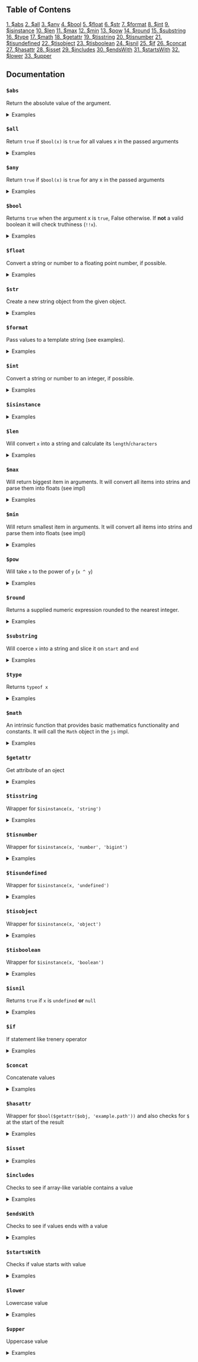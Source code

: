 <!-- THIS FILE IS @autogenerated DO NOT EDIT -->

## Table of Contens

[1. $abs](#abs)
[2. $all](#all)
[3. $any](#any)
[4. $bool](#bool)
[5. $float](#float)
[6. $str](#str)
[7. $format](#format)
[8. $int](#int)
[9. $isinstance](#isinstance)
[10. $len](#len)
[11. $max](#max)
[12. $min](#min)
[13. $pow](#pow)
[14. $round](#round)
[15. $substring](#substring)
[16. $type](#type)
[17. $math](#math)
[18. $getattr](#getattr)
[19. $tisstring](#tisstring)
[20. $tisnumber](#tisnumber)
[21. $tisundefined](#tisundefined)
[22. $tisobject](#tisobject)
[23. $tisboolean](#tisboolean)
[24. $isnil](#isnil)
[25. $if](#if)
[26. $concat](#concat)
[27. $hasattr](#hasattr)
[28. $isset](#isset)
[29. $includes](#includes)
[30. $endsWith](#endsWith)
[31. $startsWith](#startsWith)
[32. $lower](#lower)
[33. $upper](#upper)

## Documentation

### `$abs` 

Return the absolute value of the argument.


<details>
<summary>Examples</summary>

#### Example No.1



Input: `$abs(42)`<br />
Output: `42`<br />




---

#### Example No.2



Input: `$abs($x)`<br />
Output: `NaN`<br />



Context: 
`{
    "vars": {
        "$x": "hello, world!"
    }
}`

---


</details>

### `$all` 

Return `true` if `$bool(x)` is `true` for all values x in the passed arguments


<details>
<summary>Examples</summary>

#### Example No.1



Input: `$all(true, false, true)`<br />
Output: `false`<br />




---

#### Example No.2



Input: `$all(true, true)`<br />
Output: `true`<br />




---


</details>

### `$any` 

Return `true` if `$bool(x)` is `true` for any x in the passed arguments


<details>
<summary>Examples</summary>

#### Example No.1



Input: `$any(true, false, true)`<br />
Output: `true`<br />




---

#### Example No.2



Input: `$any(true, true)`<br />
Output: `true`<br />




---

#### Example No.3



Input: `$any(false, false, false, false)`<br />
Output: `false`<br />




---

#### Example No.4



Input: `$any(false)`<br />
Output: `false`<br />




---


</details>

### `$bool` 

Returns `true` when the argument x is `true`, False otherwise. If **not** a valid boolean it will check truthiness (`!!x`).


<details>
<summary>Examples</summary>

#### Example No.1



Input: `$bool(false)`<br />
Output: `false`<br />




---

#### Example No.2



Input: `$bool(0)`<br />
Output: `false`<br />




---

#### Example No.3



Input: `$bool(0.0)`<br />
Output: `false`<br />




---

#### Example No.4



Input: `$bool(true)`<br />
Output: `true`<br />




---

#### Example No.5



Input: `$bool(1)`<br />
Output: `true`<br />




---

#### Example No.6



Input: `$bool(1.0)`<br />
Output: `true`<br />




---

#### Example No.7



Input: `$bool($x)`<br />
Output: `false`<br />



Context: 
`{
    "vars": {
        "$x": ""
    }
}`

---

#### Example No.8



Input: `$bool($x)`<br />
Output: `true`<br />



Context: 
`{
    "vars": {
        "$x": "Hello, world!"
    }
}`

---


</details>

### `$float` 

Convert a string or number to a floating point number, if possible.


<details>
<summary>Examples</summary>

#### Example No.1



Input: `$float()`<br />
Output: `NaN`<br />




---

#### Example No.2



Input: `$float(42)`<br />
Output: `42`<br />




---

#### Example No.3



Input: `$float($x)`<br />
Output: `42.2`<br />



Context: 
`{
    "vars": {
        "$x": "42.2"
    }
}`

---

#### Example No.4



Input: `$float($x)`<br />
Output: `NaN`<br />



Context: 
`{
    "vars": {
        "$x": "hello"
    }
}`

---


</details>

### `$str` 

Create a new string object from the given object.


<details>
<summary>Examples</summary>

#### Example No.1



Input: `$str($x)`<br />
Output: `false`<br />



Context: 
`{
    "vars": {
        "$x": false
    }
}`

---

#### Example No.2



Input: `$str($x)`<br />
Output: `42`<br />



Context: 
`{
    "vars": {
        "$x": 42
    }
}`

---

#### Example No.3



Input: `$str($x)`<br />
Output: `Hello, World!`<br />



Context: 
`{
    "vars": {
        "$x": "Hello, World!"
    }
}`

---

#### Example No.4



Input: `$str($x)`<br />
Output: `{"hello":"world"}`<br />



Context: 
`{
    "vars": {
        "$x": {
            "hello": "world"
        }
    }
}`

---


</details>

### `$format` 

Pass values to a template string (see examples).


<details>
<summary>Examples</summary>

#### Example No.1



Input: `$format($fmt, $name, $animal)`<br />
Output: `This is Garfield a cat. Garfield likes lasagna.`<br />



Context: 
`{
    "vars": {
        "$fmt": "This is {0} a {1}. {0} likes lasagna.",
        "$name": "Garfield",
        "$animal": "cat"
    }
}`

---


</details>

### `$int` 

Convert a string or number to an integer, if possible.


<details>
<summary>Examples</summary>

#### Example No.1



Input: `$int()`<br />
Output: `NaN`<br />




---

#### Example No.2



Input: `$int(42)`<br />
Output: `42`<br />




---

#### Example No.3



Input: `$int($x)`<br />
Output: `42`<br />



Context: 
`{
    "vars": {
        "$x": "42.2"
    }
}`

---

#### Example No.4



Input: `$int($x)`<br />
Output: `NaN`<br />



Context: 
`{
    "vars": {
        "$x": "hello"
    }
}`

---


</details>

### `$isinstance`


<details>
<summary>Examples</summary>

#### Example No.1



Input: `$isinstance($x, $strType, $numType)`<br />
Output: `true`<br />



Context: 
`{
    "vars": {
        "$x": "hello",
        "$strType": "string",
        "$numType": "number"
    }
}`

---

#### Example No.2



Input: `$isinstance($x, $strType, $numType)`<br />
Output: `true`<br />



Context: 
`{
    "vars": {
        "$x": 42,
        "$strType": "string",
        "$numType": "number"
    }
}`

---

#### Example No.3



Input: `$isinstance($x, $strType, $numType)`<br />
Output: `false`<br />



Context: 
`{
    "vars": {
        "$x": true,
        "$strType": "string",
        "$numType": "number"
    }
}`

---

#### Example No.4



Input: `$isinstance($x, $boolType, $numType)`<br />
Output: `true`<br />



Context: 
`{
    "vars": {
        "$x": true,
        "$boolType": "boolean"
    }
}`

---


</details>

### `$len` 

Will convert `x` into a string and calculate its `length`/`characters`


<details>
<summary>Examples</summary>

#### Example No.1



Input: `$len($x)`<br />
Output: `4`<br />



Context: 
`{
    "vars": {
        "$x": true
    }
}`

---

#### Example No.2



Input: `$len($x)`<br />
Output: `2`<br />



Context: 
`{
    "vars": {
        "$x": 42
    }
}`

---

#### Example No.3



Input: `$len($x)`<br />
Output: `5`<br />



Context: 
`{
    "vars": {
        "$x": "Hello"
    }
}`

---

#### Example No.4



Input: `$len($x)`<br />
Output: `18`<br />



Context: 
`{
    "vars": {
        "$x": {
            "hello": "world!"
        }
    }
}`

---


</details>

### `$max` 

Will return biggest item in arguments. It will convert all items into strins and parse them into floats (see impl)


<details>
<summary>Examples</summary>

#### Example No.1



Input: `$max(1, 2, 3, 4, $x)`<br />
Output: `4`<br />



Context: 
`{
    "vars": {
        "$x": true
    }
}`

---

#### Example No.2



Input: `$max(1, 2, 3, 4, $x)`<br />
Output: `50`<br />



Context: 
`{
    "vars": {
        "$x": 50
    }
}`

---

#### Example No.3



Input: `$max(1, 2, 3, 4, $x)`<br />
Output: `4`<br />



Context: 
`{
    "vars": {
        "$x": "hello"
    }
}`

---

#### Example No.4



Input: `$max(1, 2, 3, 4, $x)`<br />
Output: `4`<br />



Context: 
`{
    "vars": {
        "$x": -1
    }
}`

---


</details>

### `$min` 

Will return smallest item in arguments. It will convert all items into strins and parse them into floats (see impl)


<details>
<summary>Examples</summary>

#### Example No.1



Input: `$min(1, 2, 3, 4, $x)`<br />
Output: `1`<br />



Context: 
`{
    "vars": {
        "$x": true
    }
}`

---

#### Example No.2



Input: `$min(1, 2, 3, 4, $x)`<br />
Output: `1`<br />



Context: 
`{
    "vars": {
        "$x": 50
    }
}`

---

#### Example No.3



Input: `$min(1, 3, 4, $x, 2)`<br />
Output: `1`<br />



Context: 
`{
    "vars": {
        "$x": "hello"
    }
}`

---

#### Example No.4



Input: `$min(1, 2, 3, $x)`<br />
Output: `-1`<br />



Context: 
`{
    "vars": {
        "$x": -1
    }
}`

---


</details>

### `$pow` 

Will take `x` to the power of `y` (`x ^ y`)


<details>
<summary>Examples</summary>

#### Example No.1



Input: `$pow(1, 1)`<br />
Output: `1`<br />




---

#### Example No.2



Input: `$pow(2, 1)`<br />
Output: `2`<br />




---

#### Example No.3



Input: `$pow(2, 42)`<br />
Output: `4398046511104`<br />




---


</details>

### `$round` 

Returns a supplied numeric expression rounded to the nearest integer.


<details>
<summary>Examples</summary>

#### Example No.1



Input: `$round(2.020)`<br />
Output: `2`<br />




---

#### Example No.2



Input: `$round(2)`<br />
Output: `2`<br />




---

#### Example No.3



Input: `$round(2.202)`<br />
Output: `2`<br />




---

#### Example No.4



Input: `$round(true)`<br />
Output: `NaN`<br />




---


</details>

### `$substring` 

Will coerce `x` into a string and slice it on `start` and `end`


<details>
<summary>Examples</summary>

#### Example No.1



Input: `$substring($x, 0, 4)`<br />
Output: `hell`<br />



Context: 
`{
    "vars": {
        "$x": "hello"
    }
}`

---

#### Example No.2



Input: `$substring($x, 1)`<br />
Output: `ello`<br />



Context: 
`{
    "vars": {
        "$x": "hello"
    }
}`

---

#### Example No.3



Input: `$substring($x)`<br />
Output: `hello`<br />



Context: 
`{
    "vars": {
        "$x": "hello"
    }
}`

---

#### Example No.4



Input: `$substring($x, 0, $len($x) - 1)`<br />
Output: `hell`<br />



Context: 
`{
    "vars": {
        "$x": "hello"
    }
}`

---


</details>

### `$type` 

Returns `typeof x`


<details>
<summary>Examples</summary>

#### Example No.1



Input: `$type($x)`<br />
Output: `string`<br />



Context: 
`{
    "vars": {
        "$x": "hello"
    }
}`

---

#### Example No.2



Input: `$type($x)`<br />
Output: `number`<br />



Context: 
`{
    "vars": {
        "$x": 42
    }
}`

---

#### Example No.3



Input: `$type($x)`<br />
Output: `boolean`<br />



Context: 
`{
    "vars": {
        "$x": true
    }
}`

---

#### Example No.4



Input: `$type($x)`<br />
Output: `undefined`<br />



Context: 
`{
    "vars": {}
}`

---

#### Example No.5



Input: `$type($x)`<br />
Output: `object`<br />



Context: 
`{
    "vars": {
        "$x": {
            "hello": "42"
        }
    }
}`

---


</details>

### `$math` 

An intrinsic function that provides basic mathematics functionality and constants. It will call the `Math` object in the `js` impl.


<details>
<summary>Examples</summary>

#### Example No.1



Input: `$math($PI)`<br />
Output: `3.141592653589793`<br />



Context: 
`{
    "vars": {
        "$PI": "PI"
    }
}`

---

#### Example No.2



Input: `$math($cos, 90)`<br />
Output: `-0.4480736161291702`<br />



Context: 
`{
    "vars": {
        "$cos": "cos"
    }
}`

---

#### Example No.3



Input: `$math($x, 90)`<br />
Output: `Math.someUnknownFunction(90)`<br />



Context: 
`{
    "vars": {
        "$x": "someUnknownFunction"
    }
}`

---

#### Example No.4



Input: `$math($x)`<br />
Output: `Math.someUnknownVar`<br />



Context: 
`{
    "vars": {
        "$x": "someUnknownVar"
    }
}`

---


</details>

### `$getattr` 

Get attribute of an oject


<details>
<summary>Examples</summary>

#### Example No.1



Input: `$getattr($x, "length")`<br />
Output: `11`<br />



Context: 
`{
    "vars": {
        "$x": "some string"
    }
}`

---

#### Example No.2



Input: `$getattr($x, "some.deep.object")`<br />
Output: `42`<br />



Context: 
`{
    "vars": {
        "$x": {
            "some": {
                "deep": {
                    "object": 42
                }
            }
        }
    }
}`

---

#### Example No.3



Input: `$getattr($x, 'some', "deep", $attrobject)`<br />
Output: `42`<br />



Context: 
`{
    "vars": {
        "$x": {
            "some": {
                "deep": {
                    "object": 42
                }
            }
        },
        "$attrobject": "object"
    }
}`

---

#### Example No.4



Input: `$getattr($x, "some.tricky", 'deep.object')`<br />
Output: `42`<br />



Context: 
`{
    "vars": {
        "$x": {
            "some.tricky": {
                "deep": {
                    "object": 42
                }
            }
        }
    }
}`

---


</details>

### `$tisstring` 

Wrapper for `$isinstance(x, 'string')`


<details>
<summary>Examples</summary>

#### Example No.1



Input: `$tisstring($x)`<br />
Output: `true`<br />



Context: 
`{
    "vars": {
        "$x": "hello"
    }
}`

---

#### Example No.2



Input: `$tisstring($x)`<br />
Output: `false`<br />



Context: 
`{
    "vars": {
        "$x": 42
    }
}`

---

#### Example No.3



Input: `$tisstring($x)`<br />
Output: `false`<br />



Context: 
`{
    "vars": {
        "$x": true
    }
}`

---

#### Example No.4



Input: `$tisstring($x)`<br />
Output: `false`<br />



Context: 
`{
    "vars": {}
}`

---

#### Example No.5



Input: `$tisstring($x)`<br />
Output: `false`<br />



Context: 
`{
    "vars": {
        "$x": {
            "hello": "42"
        }
    }
}`

---


</details>

### `$tisnumber` 

Wrapper for `$isinstance(x, 'number', 'bigint')`


<details>
<summary>Examples</summary>

#### Example No.1



Input: `$tisnumber($x)`<br />
Output: `false`<br />



Context: 
`{
    "vars": {
        "$x": "hello"
    }
}`

---

#### Example No.2



Input: `$tisnumber($x)`<br />
Output: `true`<br />



Context: 
`{
    "vars": {
        "$x": 42
    }
}`

---

#### Example No.3



Input: `$tisnumber($x)`<br />
Output: `false`<br />



Context: 
`{
    "vars": {
        "$x": true
    }
}`

---

#### Example No.4



Input: `$tisnumber($x)`<br />
Output: `false`<br />



Context: 
`{
    "vars": {}
}`

---

#### Example No.5



Input: `$tisnumber($x)`<br />
Output: `false`<br />



Context: 
`{
    "vars": {
        "$x": {
            "hello": "42"
        }
    }
}`

---


</details>

### `$tisundefined` 

Wrapper for `$isinstance(x, 'undefined')`


<details>
<summary>Examples</summary>

#### Example No.1



Input: `$tisundefined($x)`<br />
Output: `false`<br />



Context: 
`{
    "vars": {
        "$x": "hello"
    }
}`

---

#### Example No.2



Input: `$tisundefined($x)`<br />
Output: `false`<br />



Context: 
`{
    "vars": {
        "$x": 42
    }
}`

---

#### Example No.3



Input: `$tisundefined($x)`<br />
Output: `false`<br />



Context: 
`{
    "vars": {
        "$x": true
    }
}`

---

#### Example No.4



Input: `$tisundefined($x)`<br />
Output: `true`<br />



Context: 
`{
    "vars": {}
}`

---

#### Example No.5



Input: `$tisundefined($x)`<br />
Output: `false`<br />



Context: 
`{
    "vars": {
        "$x": {
            "hello": "42"
        }
    }
}`

---


</details>

### `$tisobject` 

Wrapper for `$isinstance(x, 'object')`


<details>
<summary>Examples</summary>

#### Example No.1



Input: `$tisobject($x)`<br />
Output: `false`<br />



Context: 
`{
    "vars": {
        "$x": "hello"
    }
}`

---

#### Example No.2



Input: `$tisobject($x)`<br />
Output: `false`<br />



Context: 
`{
    "vars": {
        "$x": 42
    }
}`

---

#### Example No.3



Input: `$tisobject($x)`<br />
Output: `false`<br />



Context: 
`{
    "vars": {
        "$x": true
    }
}`

---

#### Example No.4



Input: `$tisobject($x)`<br />
Output: `false`<br />



Context: 
`{
    "vars": {}
}`

---

#### Example No.5



Input: `$tisobject($x)`<br />
Output: `true`<br />



Context: 
`{
    "vars": {
        "$x": {
            "hello": "42"
        }
    }
}`

---


</details>

### `$tisboolean` 

Wrapper for `$isinstance(x, 'boolean')`


<details>
<summary>Examples</summary>

#### Example No.1



Input: `$tisboolean($x)`<br />
Output: `false`<br />



Context: 
`{
    "vars": {
        "$x": "hello"
    }
}`

---

#### Example No.2



Input: `$tisboolean($x)`<br />
Output: `false`<br />



Context: 
`{
    "vars": {
        "$x": 42
    }
}`

---

#### Example No.3



Input: `$tisboolean($x)`<br />
Output: `true`<br />



Context: 
`{
    "vars": {
        "$x": true
    }
}`

---

#### Example No.4



Input: `$tisboolean($x)`<br />
Output: `false`<br />



Context: 
`{
    "vars": {}
}`

---

#### Example No.5



Input: `$tisboolean($x)`<br />
Output: `false`<br />



Context: 
`{
    "vars": {
        "$x": {
            "hello": "42"
        }
    }
}`

---


</details>

### `$isnil` 

Returns `true` if `x` is `undefined` **or** `null`


<details>
<summary>Examples</summary>

#### Example No.1



Input: `$isnil($x)`<br />
Output: `true`<br />



Context: 
`{
    "vars": {
        "$x": null
    }
}`

---

#### Example No.2



Input: `$isnil($x)`<br />
Output: `true`<br />



Context: 
`{
    "vars": {}
}`

---

#### Example No.3



Input: `$isnil($x)`<br />
Output: `false`<br />



Context: 
`{
    "vars": {
        "$x": {
            "hello": "42"
        }
    }
}`

---

#### Example No.4



Input: `$isnil($x)`<br />
Output: `false`<br />



Context: 
`{
    "vars": {
        "$x": 0
    }
}`

---

#### Example No.5



Input: `$isnil($x)`<br />
Output: `false`<br />



Context: 
`{
    "vars": {
        "$x": ""
    }
}`

---


</details>

### `$if` 

If statement like trenery operator


<details>
<summary>Examples</summary>

#### Example No.1



Input: `$if(true, $whenTrue, $whenFalse)`<br />
Output: `this is true`<br />



Context: 
`{
    "vars": {
        "$whenTrue": "this is true",
        "$whenFalse": "this is false"
    }
}`

---

#### Example No.2



Input: `$if(false, $whenTrue, $whenFalse)`<br />
Output: `this is false`<br />



Context: 
`{
    "vars": {
        "$whenTrue": "this is true",
        "$whenFalse": "this is false"
    }
}`

---

#### Example No.3



Input: `$if($all($isLoggedIn, $bool($getattr($client, 'user.name'))), $format($welcomeMessage, $getattr($client, 'user.name')), $welcomeMessage2)`<br />
Output: `Hi James, welcome to the app!`<br />



Context: 
`{
    "vars": {
        "$isLoggedIn": true,
        "$welcomeMessage": "Hi {0}, welcome to the app!",
        "$welcomeMessage2": "Hi, welcome to the app!",
        "$client": {
            "user": {
                "name": "James"
            }
        }
    }
}`

---

#### Example No.4



Input: `$if($all($isLoggedIn, $bool($getattr($client, 'user.name'))), $format($welcomeMessage, $getattr($client, 'user.name')), $welcomeMessage2)`<br />
Output: `Hi, welcome to the app!`<br />



Context: 
`{
    "vars": {
        "$isLoggedIn": false,
        "$welcomeMessage": "Hi {0}, welcome to the app!",
        "$welcomeMessage2": "Hi, welcome to the app!"
    }
}`

---

#### Example No.5



Input: `$if($all($isLoggedIn, $hasattr($client, 'user.name')), $format($welcomeMessage, $getattr($client, 'user.name')), $welcomeMessage2)`<br />
Output: `Hi, welcome to the app!`<br />



Context: 
`{
    "vars": {
        "$isLoggedIn": true,
        "$welcomeMessage": "Hi {0}, welcome to the app!",
        "$welcomeMessage2": "Hi, welcome to the app!"
    }
}`

---


</details>

### `$concat` 

Concatenate values


<details>
<summary>Examples</summary>

#### Example No.1



Input: `$concat($a, $b, $c, $d, $e)`<br />
Output: `true42HelloWorld!{}`<br />



Context: 
`{
    "vars": {
        "$a": true,
        "$b": 42,
        "$c": "Hello",
        "$d": "World!",
        "$e": {}
    }
}`

---


</details>

### `$hasattr` 

Wrapper for `$bool($getattr($obj, 'example.path'))` and also checks for `$` at the start of the result


<details>
<summary>Examples</summary>

#### Example No.1



Input: `$hasattr($x, 'some.attr')`<br />
Output: `true`<br />



Context: 
`{
    "vars": {
        "$x": {
            "some": {
                "attr": 42
            }
        }
    }
}`

---

#### Example No.2



Input: `$hasattr($x, 'other.attr')`<br />
Output: `false`<br />



Context: 
`{
    "vars": {
        "$x": {
            "some": {
                "attr": 42
            }
        }
    }
}`

---


</details>

### `$isset`


<details>
<summary>Examples</summary>

#### Example No.1



Input: `$isset($y)`<br />
Output: `false`<br />



Context: 
`{
    "vars": {
        "$x": {
            "some": {
                "attr": 42
            }
        }
    }
}`

---

#### Example No.2



Input: `$isset($x)`<br />
Output: `true`<br />



Context: 
`{
    "vars": {
        "$x": {
            "some": {
                "attr": 42
            }
        }
    }
}`

---


</details>

### `$includes` 

Checks to see if array-like variable contains a value


<details>
<summary>Examples</summary>

#### Example No.1



Input: `$includes($arr, 'a')`<br />
Output: `true`<br />



Context: 
`{
    "vars": {
        "$arr": [
            "a",
            "b"
        ]
    }
}`

---

#### Example No.2



Input: `$includes($arr, 'z')`<br />
Output: `false`<br />



Context: 
`{
    "vars": {
        "$arr": [
            "a",
            "b"
        ]
    }
}`

---

#### Example No.3



Input: `$includes($set, 'z')`<br />
Output: `false`<br />



Context: 
`{
    "vars": {
        "$set": {}
    }
}`

---

#### Example No.4



Input: `$includes($set, 'b')`<br />
Output: `true`<br />



Context: 
`{
    "vars": {
        "$set": {}
    }
}`

---


</details>

### `$endsWith` 

Checks to see if values ends with a value


<details>
<summary>Examples</summary>

#### Example No.1



Input: `$endsWith($x, 'b')`<br />
Output: `true`<br />



Context: 
`{
    "vars": {
        "$x": "Hello, b"
    }
}`

---

#### Example No.2



Input: `$endsWith($x, 'z')`<br />
Output: `false`<br />



Context: 
`{
    "vars": {
        "$x": "Hello, b"
    }
}`

---

#### Example No.3



Input: `$endsWith($x, ", b")`<br />
Output: `true`<br />



Context: 
`{
    "vars": {
        "$x": "Hello, b"
    }
}`

---

#### Example No.4



Input: `$endsWith($x, '')`<br />
Output: `true`<br />



Context: 
`{
    "vars": {
        "$x": "Hello, b"
    }
}`

---


</details>

### `$startsWith` 

Checks if value starts with value


<details>
<summary>Examples</summary>

#### Example No.1



Input: `$startsWith($x, 'Hello')`<br />
Output: `true`<br />



Context: 
`{
    "vars": {
        "$x": "Hello, b"
    }
}`

---

#### Example No.2



Input: `$startsWith($x, 'Hola')`<br />
Output: `false`<br />



Context: 
`{
    "vars": {
        "$x": "Hello, b"
    }
}`

---

#### Example No.3



Input: `$startsWith($x, '')`<br />
Output: `true`<br />



Context: 
`{
    "vars": {
        "$x": "Hello, b"
    }
}`

---


</details>

### `$lower` 

Lowercase value


<details>
<summary>Examples</summary>

#### Example No.1



Input: `$lower($x)`<br />
Output: `hello, world!`<br />



Context: 
`{
    "vars": {
        "$x": "Hello, World!"
    }
}`

---


</details>

### `$upper` 

Uppercase value


<details>
<summary>Examples</summary>

#### Example No.1



Input: `$upper($x)`<br />
Output: `HELLO, WORLD!`<br />



Context: 
`{
    "vars": {
        "$x": "Hello, World!"
    }
}`

---


</details>
